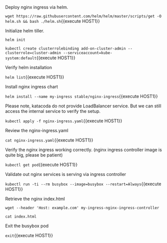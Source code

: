 Deploy nginx ingress via helm.

`wget https://raw.githubusercontent.com/helm/helm/master/scripts/get -O helm.sh && bash ./helm.sh`{{execute HOST1}}

Initialize helm tiller.

`helm init`

`kubectl create clusterrolebinding add-on-cluster-admin --clusterrole=cluster-admin --serviceaccount=kube-system:default`{{execute HOST1}}

Verify helm installation

`helm list`{{execute HOST1}}

Install nginx ingress chart

`helm install --name my-ingress stable/nginx-ingress`{{execute HOST1}}

Please note, katacoda do not provide LoadBalancer service. But we can still access the internal service to verify the setup.

`kubectl apply -f nginx-ingress.yaml`{{execute HOST1}}

Review the nginx-ingress.yaml

`cat nginx-ingress.yaml`{{execute HOST1}}

Verify the nginx ingress working correctly. (nginx ingress controller image is quite big, please be patient)

`kubectl get pod`{{execute HOST1}}

Validate out nginx services is serving via ingress controller

`kubectl run -ti --rm busybox --image=busybox --restart=Always`{{execute HOST1}}

Retrieve the nginx index.html

`wget --header 'Host: example.com' my-ingress-nginx-ingress-controller`

`cat index.html`

Exit the busybox pod

`exit`{{execute HOST1}}
